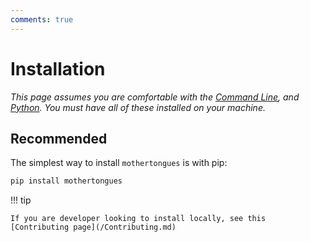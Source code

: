 ```yaml
---
comments: true
---
```


# Installation

*This page assumes you are comfortable with the [Command Line](https://en.wikipedia.org/wiki/Command-line_interface), and [Python](https://en.wikipedia.org/wiki/Python_(programming_language)). You must have all of these installed on your machine.*

## Recommended

The simplest way to install `mothertongues` is with pip:

```bash
pip install mothertongues
```

!!! tip

    If you are developer looking to install locally, see this [Contributing page](/Contributing.md)
